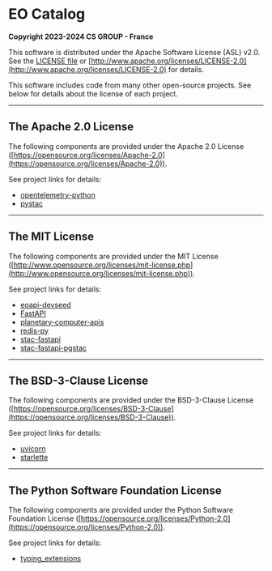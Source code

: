 # EO Catalog

**Copyright 2023-2024 CS GROUP - France**

This software is distributed under the Apache Software License (ASL) v2.0. See the [LICENSE file](./LICENSE) or [http://www.apache.org/licenses/LICENSE-2.0](http://www.apache.org/licenses/LICENSE-2.0) for details.

This software includes code from many other open-source projects. See below for details about the license of each project.

---

## The Apache 2.0 License

The following components are provided under the Apache 2.0 License ([https://opensource.org/licenses/Apache-2.0](https://opensource.org/licenses/Apache-2.0)).

See project links for details:

- [opentelemetry-python](https://github.com/open-telemetry/opentelemetry-python/tree/main)
- [pystac](https://github.com/stac-utils/pystac)

---

## The MIT License

The following components are provided under the MIT License ([http://www.opensource.org/licenses/mit-license.php](http://www.opensource.org/licenses/mit-license.php)).

See project links for details:

- [eoapi-devseed](https://github.com/developmentseed/eoapi-devseed)
- [FastAPI](https://github.com/FastAPI/FastAPI)
- [planetary-computer-apis](https://github.com/microsoft/planetary-computer-apis)
- [redis-py](https://github.com/redis/redis-py)
- [stac-fastapi](https://github.com/stac-utils/stac-fastapi)
- [stac-fastapi-pgstac](https://github.com/stac-utils/stac-fastapi-pgstac)

---

## The BSD-3-Clause License

The following components are provided under the BSD-3-Clause License ([https://opensource.org/licenses/BSD-3-Clause](https://opensource.org/licenses/BSD-3-Clause)).

See project links for details:

- [uvicorn](https://github.com/encode/uvicorn)
- [starlette](https://github.com/encode/starlette)

---

## The Python Software Foundation License

The following components are provided under the Python Software Foundation License ([https://opensource.org/licenses/Python-2.0](https://opensource.org/licenses/Python-2.0)).

See project links for details:

- [typing_extensions](https://github.com/python/typing_extensions)
